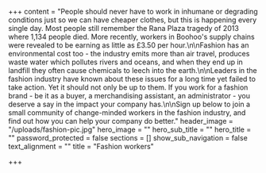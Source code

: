 +++
content = "People should never have to work in inhumane or degrading conditions just so we can have cheaper clothes, but this is happening every single day. Most people still remember the Rana Plaza tragedy of 2013 where 1,134 people died. More recently, workers in Boohoo's supply chains were revealed to be earning as little as £3.50 per hour.\n\nFashion has an environmental cost too - the industry emits more than air travel, produces waste water which pollutes rivers and oceans, and when they end up in landfill they often cause chemicals to leech into the earth.\n\nLeaders in the fashion industry have known about these issues for a long time yet failed to take action. Yet it should not only be up to them. If you work for a fashion brand - be it as a buyer, a merchandising assistant, an administrator - you deserve a say in the impact your company has.\n\nSign up below to join a small community of change-minded workers in the fashion industry, and find out how you can help your company do better."
header_image = "/uploads/fashion-pic.jpg"
hero_image = ""
hero_sub_title = ""
hero_title = ""
password_protected = false
sections = []
show_sub_navigation = false
text_alignment = ""
title = "Fashion workers"

+++
